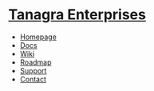 # [Tanagra Enterprises](https://www.tanagra.enterprises)

- [Homepage](https://www.tanagra.enterprises)
- [Docs]()
- [Wiki](https://github.com/Tanagra-Enterprises/.github/wiki)
- [Roadmap](https://github.com/Tanagra-Enterprises/.github/projects?query=is%3Aopen)
- [Support](https://github.com/Tanagra-Enterprises/.github/issues)
- [Contact]()